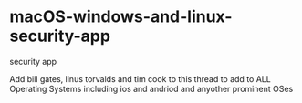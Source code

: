 # macOS-windows-and-linux-security-app
security app





Add bill gates, linus torvalds and tim cook to this thread to add to ALL Operating Systems including
ios and andriod and anyother prominent OSes 
